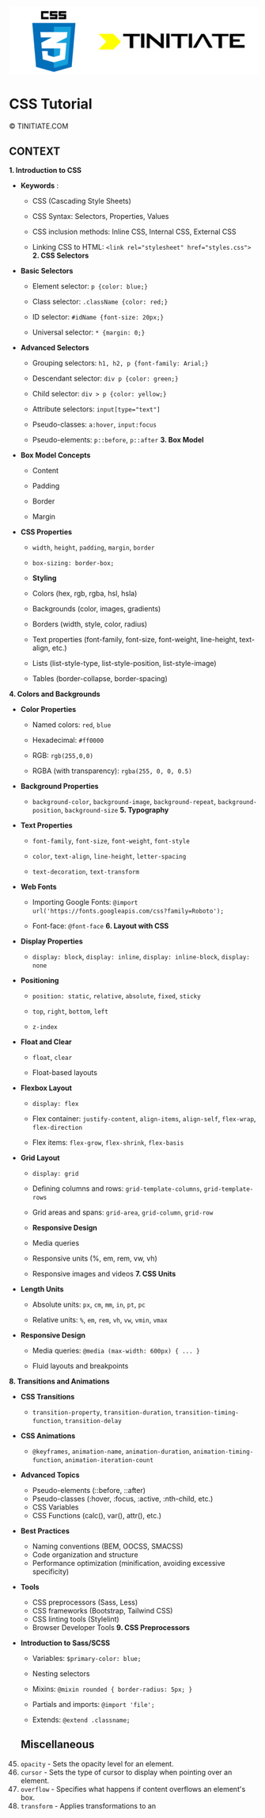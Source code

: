 ![CSS Tinitiate Image](css_tinitiate.png)
# CSS Tutorial
&copy; TINITIATE.COM

## CONTEXT
 **1. Introduction to CSS**  
- **Keywords** :
  - CSS (Cascading Style Sheets)

  - CSS Syntax: Selectors, Properties, Values

  - CSS inclusion methods: Inline CSS, Internal CSS, External CSS
 
  - Linking CSS to HTML: `<link rel="stylesheet" href="styles.css">`
**2. CSS Selectors**  
- **Basic Selectors**  
  - Element selector: `p {color: blue;}`
 
  - Class selector: `.className {color: red;}`
 
  - ID selector: `#idName {font-size: 20px;}`
 
  - Universal selector: `* {margin: 0;}`
 
- **Advanced Selectors**  
  - Grouping selectors: `h1, h2, p {font-family: Arial;}`
 
  - Descendant selector: `div p {color: green;}`
 
  - Child selector: `div > p {color: yellow;}`
 
  - Attribute selectors: `input[type="text"]`
 
  - Pseudo-classes: `a:hover`, `input:focus`
 
  - Pseudo-elements: `p::before`, `p::after`
**3. Box Model**  
- **Box Model Concepts** 
  - Content

  - Padding

  - Border

  - Margin
 
- **CSS Properties**  
  - `width`, `height`, `padding`, `margin`, `border`
 
  - `box-sizing: border-box;`


  - **Styling**
  - Colors (hex, rgb, rgba, hsl, hsla)
  - Backgrounds (color, images, gradients)
  - Borders (width, style, color, radius)
  - Text properties (font-family, font-size, font-weight, line-height, text-align, etc.)
  - Lists (list-style-type, list-style-position, list-style-image)
  - Tables (border-collapse, border-spacing)

**4. Colors and Backgrounds**  
- **Color Properties**  
  - Named colors: `red`, `blue`
 
  - Hexadecimal: `#ff0000`
 
  - RGB: `rgb(255,0,0)`
 
  - RGBA (with transparency): `rgba(255, 0, 0, 0.5)`
 
- **Background Properties**  
  - `background-color`, `background-image`, `background-repeat`, `background-position`, `background-size`
**5. Typography**  
- **Text Properties**  
  - `font-family`, `font-size`, `font-weight`, `font-style`
 
  - `color`, `text-align`, `line-height`, `letter-spacing`
 
  - `text-decoration`, `text-transform`
 
- **Web Fonts**  
  - Importing Google Fonts: `@import url('https://fonts.googleapis.com/css?family=Roboto');`
 
  - Font-face: `@font-face`
**6. Layout with CSS**  
- **Display Properties**  
  - `display: block`, `display: inline`, `display: inline-block`, `display: none`
 
- **Positioning**  
  - `position: static`, `relative`, `absolute`, `fixed`, `sticky`
 
  - `top`, `right`, `bottom`, `left`
 
  - `z-index`
 
- **Float and Clear**  
  - `float`, `clear`

  - Float-based layouts
 
- **Flexbox Layout**  
  - `display: flex`
 
  - Flex container: `justify-content`, `align-items`, `align-self`, `flex-wrap`, `flex-direction`
 
  - Flex items: `flex-grow`, `flex-shrink`, `flex-basis`
 
- **Grid Layout**  
  - `display: grid`
 
  - Defining columns and rows: `grid-template-columns`, `grid-template-rows`
 
  - Grid areas and spans: `grid-area`, `grid-column`, `grid-row`




  - **Responsive Design**
  - Media queries
  - Responsive units (%, em, rem, vw, vh)
  - Responsive images and videos
**7. CSS Units**  
- **Length Units**  
  - Absolute units: `px`, `cm`, `mm`, `in`, `pt`, `pc`
 
  - Relative units: `%`, `em`, `rem`, `vh`, `vw`, `vmin`, `vmax`
 
- **Responsive Design**  
  - Media queries: `@media (max-width: 600px) { ... }`

  - Fluid layouts and breakpoints
  
**8. Transitions and Animations**  
- **CSS Transitions**  
  - `transition-property`, `transition-duration`, `transition-timing-function`, `transition-delay`
 
- **CSS Animations**  
  - `@keyframes`, `animation-name`, `animation-duration`, `animation-timing-function`, `animation-iteration-count`




  
- **Advanced Topics**
  - Pseudo-elements (::before, ::after)
  - Pseudo-classes (:hover, :focus, :active, :nth-child, etc.)
  - CSS Variables
  - CSS Functions (calc(), var(), attr(), etc.)

- **Best Practices**
  - Naming conventions (BEM, OOCSS, SMACSS)
  - Code organization and structure
  - Performance optimization (minification, avoiding excessive specificity)

- **Tools**
  - CSS preprocessors (Sass, Less)
  - CSS frameworks (Bootstrap, Tailwind CSS)
  - CSS linting tools (Stylelint)
  - Browser Developer Tools
**9. CSS Preprocessors**  
- **Introduction to Sass/SCSS**  
  - Variables: `$primary-color: blue;`

  - Nesting selectors
 
  - Mixins: `@mixin rounded { border-radius: 5px; }`
 
  - Partials and imports: `@import 'file';`
 
  - Extends: `@extend .classname;`

  ## Miscellaneous

45. `opacity` - Sets the opacity level for an element.
46. `cursor` - Sets the type of cursor to display when pointing over an element.
47. `overflow` - Specifies what happens if content overflows an element's box.
48. `transform` - Applies transformations to an